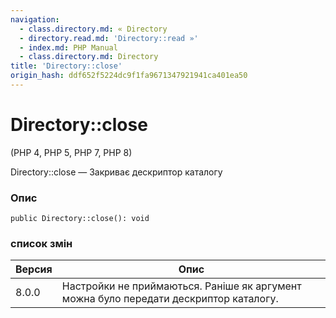 ```yaml
---
navigation:
  - class.directory.md: « Directory
  - directory.read.md: 'Directory::read »'
  - index.md: PHP Manual
  - class.directory.md: Directory
title: 'Directory::close'
origin_hash: ddf652f5224dc9f1fa9671347921941ca401ea50
---
```

# Directory::close

(PHP 4, PHP 5, PHP 7, PHP 8)

Directory::close — Закриває дескриптор каталогу

### Опис

```methodsynopsis
public Directory::close(): void
```

### список змін

| Версия | Опис |
| --- | --- |
| 8.0.0 | Настройки не приймаються. Раніше як аргумент можна було передати дескриптор каталогу. |
